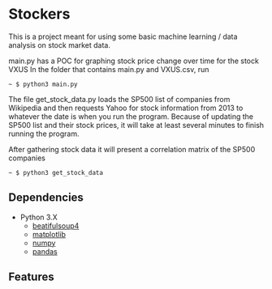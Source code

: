 # Stockers

This is a project meant for using some basic machine learning / data analysis on stock market data. 


main.py has a POC for graphing stock price change over time for the stock VXUS
In the folder that contains main.py and VXUS.csv, run

```
~ $ python3 main.py
```

The file get_stock_data.py loads the SP500 list of companies from Wikipedia and then requests Yahoo for stock information
from 2013 to whatever the date is when you run the program. Because of updating the SP500 list and their
stock prices, it will take at least several minutes to finish running the program.

After gathering stock data it will present a correlation matrix of the SP500 companies

```
~ $ python3 get_stock_data
```

## Dependencies
 - Python 3.X
   - [beatifulsoup4](https://pypi.org/project/beautifulsoup4/)
   - [matplotlib](https://pypi.org/project/matplotlib/)
   - [numpy](https://pypi.org/project/numpy/)
   - [pandas](https://pandas.pydata.org/)

## Features
